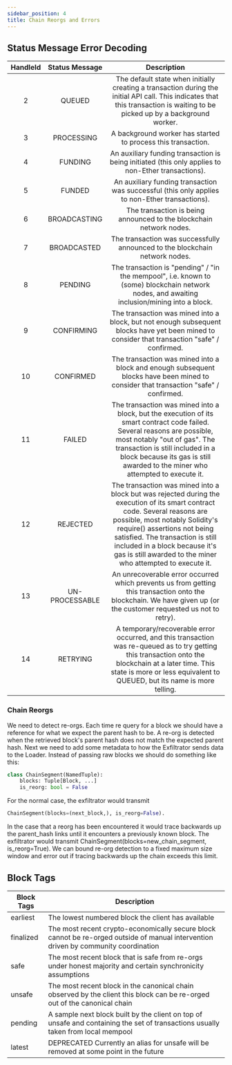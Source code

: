 ```yaml
---
sidebar_position: 4
title: Chain Reorgs and Errors
---
```


## Status Message Error Decoding

| **HandleId** | **Status Message** | **Description** |
| :-: | :-: | :-: |
| 2 | QUEUED | The default state when initially creating a transaction during the initial API call\. This indicates that this transaction is waiting to be picked up by a background worker\. |
| 3 | PROCESSING | A background worker has started to process this transaction\. |
| 4 | FUNDING | An auxiliary funding transaction is being initiated \(this only applies to non\-Ether transactions\)\. |
| 5 | FUNDED | An auxiliary funding transaction was successful \(this only applies to non\-Ether transactions\)\. |
| 6 | BROADCASTING | The transaction is being announced to the blockchain network nodes\. |
| 7 | BROADCASTED | The transaction was successfully announced to the blockchain network nodes\. |
| 8 | PENDING | The transaction is "pending" / "in the mempool", i\.e\. known to \(some\) blockchain network nodes, and awaiting inclusion/mining into a block\. |
| 9 | CONFIRMING | The transaction was mined into a block, but not enough subsequent blocks have yet been mined to consider that transaction "safe" / confirmed\. |
| 10 | CONFIRMED | The transaction was mined into a block and enough subsequent blocks have been mined to consider that transaction "safe" / confirmed\. |
| 11 | FAILED | The transaction was mined into a block, but the execution of its smart contract code failed\. Several reasons are possible, most notably "out of gas"\. The transaction is still included in a block because its gas is still awarded to the miner who attempted to execute it\. |
| 12 | REJECTED | The transaction was mined into a block but was rejected during the execution of its smart contract code\. Several reasons are possible, most notably Solidity's require\(\) assertions not being satisfied\. The transaction is still included in a block because it's gas is still awarded to the miner who attempted to execute it\. |
| 13 | UN-PROCESSABLE | An unrecoverable error occurred which prevents us from getting this transaction onto the blockchain\. We have given up \(or the customer requested us not to retry\)\. |
| 14 | RETRYING | A temporary/recoverable error occurred, and this transaction was re\-queued as to try getting this transaction onto the blockchain at a later time\. This state is more or less equivalent to QUEUED, but its name is more telling\. |

### Chain Reorgs

We need to detect re-orgs. Each time re query for a block we should have a reference for what we expect the parent hash to be. A re-org is detected when the retrieved block's parent hash does not match the expected parent hash. Next we need to add some metadata to how the Exfiltrator sends data to the Loader. Instead of passing raw blocks we should do something like this:

```python
class ChainSegment(NamedTuple):
    blocks: Tuple[Block, ...]
    is_reorg: bool = False

```

For the normal case, the exfiltrator would transmit

```python
ChainSegment(blocks=(next_block,), is_reorg=False).
```

In the case that a reorg has been encountered it would trace backwards up the parent_hash links until it encounters a previously known block. The exfiltrator would transmit ChainSegment(blocks=new_chain_segment, is_reorg=True). We can bound re-org detection to a fixed maximum size window and error out if tracing backwards up the chain exceeds this limit.

## Block Tags

| Block Tags |  Description  |
|---|---|
| earliest |  The lowest numbered block the client has available  |
| finalized |  The most recent crypto-economically secure block  cannot be re-orged outside of manual intervention driven by community coordination |
| safe |  The most recent block that is safe from re-orgs under honest majority and certain synchronicity assumptions  |
| unsafe |  The most recent block in the canonical chain observed by the client this block can be re-orged out of the canonical chain |
| pending |  A sample next block built by the client on top of unsafe and containing the set of transactions usually taken from local mempool  |
| latest |  DEPRECATED Currently an alias for unsafe will be removed at some point in the future |
